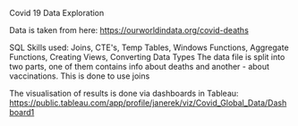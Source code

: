 Covid 19 Data Exploration 

Data is taken from here: https://ourworldindata.org/covid-deaths

SQL Skills used: Joins, CTE's, Temp Tables, Windows Functions, Aggregate Functions, Creating Views, Converting Data Types
The data file is split into two parts, one of them contains info about deaths and another - about vaccinations.
This is done to use joins 

The visualisation of results is done via dashboards in Tableau:
https://public.tableau.com/app/profile/janerek/viz/Covid_Global_Data/Dashboard1
